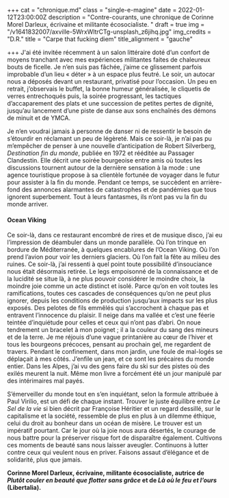 +++
cat = "chronique.md"
class = "single-e-magine"
date = 2022-01-12T23:00:00Z
description = "Contre-courants, une chronique de Corinne Morel Darleux, écrivaine et militante écosocialiste. "
draft = true
img = "/v1641832007/axville-5WrxWltrCTg-unsplash_z6jihq.jpg"
img_credits = "D.R."
title = "Carpe that fucking diem"
title_alignment = "gauche"

+++
J'ai été invitée récemment à un salon littéraire doté d’un confort de moyens tranchant avec mes expériences militantes faites de chaleureux bouts de ficelle. Je n’en suis pas fâchée, j’aime ce glissement parfois improbable d’un lieu « déter » à un espace plus feutré. Le soir, un autocar nous a déposés devant un restaurant, privatisé pour l’occasion. Un peu en retrait, j’observais le buffet, la bonne humeur généralisée, le cliquetis de verres entrechoqués puis, la soirée progressant, les tactiques d’accaparement des plats et une succession de petites pertes de dignité, jusqu’au lancement d’une piste de danse aux sons enchaînés des démons de minuit et de YMCA.

Je n’en voudrai jamais à personne de danser ni de ressentir le besoin de s’étourdir en réclamant un peu de légèreté. Mais ce soir-là, je n’ai pas pu m’empêcher de penser à une nouvelle d’anticipation de Robert Silverberg, _Destination fin du monde_, publiée en 1972 et rééditée au Passager Clandestin. Elle décrit une soirée bourgeoise entre amis où toutes les discussions tournent autour de la dernière sensation à la mode : une agence touristique propose à sa clientèle fortunée de voyager dans le futur pour assister à la fin du monde. Pendant ce temps, se succèdent en arrière-fond des annonces alarmantes de catastrophes et de pandémies que tous ignorent superbement. Tout à leurs fantasmes, ils n’ont pas vu la fin du monde arriver.

#### Ocean Viking

Ce soir-là, dans ce restaurant encombré de rires et de musique disco, j’ai eu l’impression de déambuler dans un monde parallèle. Où l’on trinque en bordure de Méditerranée, à quelques encablures de l’Ocean Viking. Où l’on prend l’avion pour voir les derniers glaciers. Où l’on fait la fête au milieu des ruines. Ce soir-là, j’ai ressenti à quel point toute possibilité d’insouciance nous était désormais retirée. Le legs empoisonné de la connaissance et de la lucidité se situe là, à ne plus pouvoir considérer le moindre choix, la moindre joie comme un acte distinct et isolé. Parce qu’on en voit toutes les ramifications, toutes ces cascades de conséquences qu’on ne peut plus ignorer, depuis les conditions de production jusqu’aux impacts sur les plus exposés. Des pelotes de fils emmêlés qui s’accrochent à chaque pas et entravent l’innocence du plaisir. Il neige dans ma vallée et c’est une féerie teintée d’inquiétude pour celles et ceux qui n’ont pas d’abri. On noue tendrement un bracelet à mon poignet ; il a la couleur du sang des mineurs et de la terre. Je me réjouis d’une vague printanière au cœur de l’hiver et tous les bourgeons précoces, pensant au prochain gel, me regardent de travers. Pendant le confinement, dans mon jardin, une foule de mal-logés se déplaçait à mes côtés. J’enfile un jean, et ce sont les précaires du monde entier. Dans les Alpes, j’ai vu des gens faire du ski sur des pistes où des exilés meurent la nuit. Même mon livre a forcément été un jour manipulé par des intérimaires mal payés.

S’émerveiller du monde tout en s’en inquiétant, selon la formule attribuée à Paul Virilio, est un défi de chaque instant. Trouver le juste équilibre entre _Le Sel de la vie_ si bien décrit par Françoise Héritier et un regard dessillé, sur le capitalisme et la société, ressemble de plus en plus à un dilemme éthique, celui du droit au bonheur dans un océan de misère. Le trouver est un impératif pourtant. Car le jour où la joie nous aura désertés, le courage de nous battre pour la préserver risque fort de disparaître également. Cultivons ces moments de beauté sans nous laisser aveugler. Continuons à lutter contre ceux qui veulent nous en priver. Faisons assaut d’élégance et de solidarité, plus que jamais.

**Corinne Morel Darleux, écrivaine, militante écosocialiste, autrice de _Plutôt couler en beauté que flotter sans grâce_ et de _Là où le feu et l’ours_ (Libertalia).**